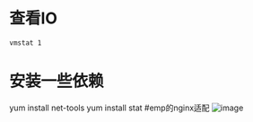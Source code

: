 # 查看IO
`vmstat 1`

# 安装一些依赖
yum install net-tools
yum install stat
#emp的nginx适配
![image](https://github.com/user-attachments/assets/1d1857b4-b125-4bc9-a82c-b63eaa23efbc)

